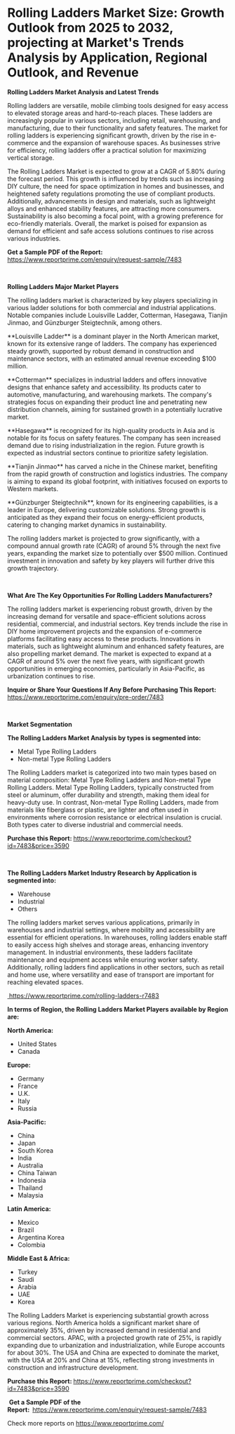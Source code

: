 <p><h1>Rolling Ladders Market Size: Growth Outlook from 2025 to 2032, projecting at Market's Trends Analysis by Application, Regional Outlook, and Revenue</h1></p><p><strong>Rolling Ladders Market Analysis and Latest Trends</strong></p>
<p><p>Rolling ladders are versatile, mobile climbing tools designed for easy access to elevated storage areas and hard-to-reach places. These ladders are increasingly popular in various sectors, including retail, warehousing, and manufacturing, due to their functionality and safety features. The market for rolling ladders is experiencing significant growth, driven by the rise in e-commerce and the expansion of warehouse spaces. As businesses strive for efficiency, rolling ladders offer a practical solution for maximizing vertical storage.</p><p>The Rolling Ladders Market is expected to grow at a CAGR of 5.80% during the forecast period. This growth is influenced by trends such as increasing DIY culture, the need for space optimization in homes and businesses, and heightened safety regulations promoting the use of compliant products. Additionally, advancements in design and materials, such as lightweight alloys and enhanced stability features, are attracting more consumers. Sustainability is also becoming a focal point, with a growing preference for eco-friendly materials. Overall, the market is poised for expansion as demand for efficient and safe access solutions continues to rise across various industries.</p></p>
<p><strong>Get a Sample PDF of the Report:&nbsp;</strong> <a href="https://www.reportprime.com/enquiry/request-sample/7483?utm_campaign=2453&utm_medium=2&utm_source=Github&utm_content=ia&utm_term=19032025&utm_id=rolling-ladders">https://www.reportprime.com/enquiry/request-sample/7483</a></p>
<p>&nbsp;</p>
<p><strong>Rolling Ladders Major Market Players</strong></p>
<p><p>The rolling ladders market is characterized by key players specializing in various ladder solutions for both commercial and industrial applications. Notable companies include Louisville Ladder, Cotterman, Hasegawa, Tianjin Jinmao, and Günzburger Steigtechnik, among others.</p><p>**Louisville Ladder** is a dominant player in the North American market, known for its extensive range of ladders. The company has experienced steady growth, supported by robust demand in construction and maintenance sectors, with an estimated annual revenue exceeding $100 million.</p><p>**Cotterman** specializes in industrial ladders and offers innovative designs that enhance safety and accessibility. Its products cater to automotive, manufacturing, and warehousing markets. The company's strategies focus on expanding their product line and penetrating new distribution channels, aiming for sustained growth in a potentially lucrative market.</p><p>**Hasegawa** is recognized for its high-quality products in Asia and is notable for its focus on safety features. The company has seen increased demand due to rising industrialization in the region. Future growth is expected as industrial sectors continue to prioritize safety legislation.</p><p>**Tianjin Jinmao** has carved a niche in the Chinese market, benefiting from the rapid growth of construction and logistics industries. The company is aiming to expand its global footprint, with initiatives focused on exports to Western markets.</p><p>**Günzburger Steigtechnik**, known for its engineering capabilities, is a leader in Europe, delivering customizable solutions. Strong growth is anticipated as they expand their focus on energy-efficient products, catering to changing market dynamics in sustainability.</p><p>The rolling ladders market is projected to grow significantly, with a compound annual growth rate (CAGR) of around 5% through the next five years, expanding the market size to potentially over $500 million. Continued investment in innovation and safety by key players will further drive this growth trajectory.</p></p>
<p>&nbsp;</p>
<p><strong>What Are The Key Opportunities For Rolling Ladders Manufacturers?</strong></p>
<p><p>The rolling ladders market is experiencing robust growth, driven by the increasing demand for versatile and space-efficient solutions across residential, commercial, and industrial sectors. Key trends include the rise in DIY home improvement projects and the expansion of e-commerce platforms facilitating easy access to these products. Innovations in materials, such as lightweight aluminum and enhanced safety features, are also propelling market demand. The market is expected to expand at a CAGR of around 5% over the next five years, with significant growth opportunities in emerging economies, particularly in Asia-Pacific, as urbanization continues to rise.</p></p>
<p><strong>Inquire or Share Your Questions If Any Before Purchasing This Report:</strong> <a href="https://www.reportprime.com/enquiry/pre-order/7483?utm_campaign=2453&utm_medium=2&utm_source=Github&utm_content=ia&utm_term=19032025&utm_id=rolling-ladders">https://www.reportprime.com/enquiry/pre-order/7483</a></p>
<p>&nbsp;</p>
<p><strong>Market Segmentation</strong></p>
<p><strong>The Rolling Ladders Market Analysis by types is segmented into:</strong></p>
<p><ul><li>Metal Type Rolling Ladders</li><li>Non-metal Type Rolling Ladders</li></ul></p>
<p><p>The Rolling Ladders market is categorized into two main types based on material composition: Metal Type Rolling Ladders and Non-metal Type Rolling Ladders. Metal Type Rolling Ladders, typically constructed from steel or aluminum, offer durability and strength, making them ideal for heavy-duty use. In contrast, Non-metal Type Rolling Ladders, made from materials like fiberglass or plastic, are lighter and often used in environments where corrosion resistance or electrical insulation is crucial. Both types cater to diverse industrial and commercial needs.</p></p>
<p><strong>Purchase this Report:&nbsp;</strong><a href="https://www.reportprime.com/checkout?id=7483&price=3590&utm_campaign=2453&utm_medium=2&utm_source=Github&utm_content=ia&utm_term=19032025&utm_id=rolling-ladders">https://www.reportprime.com/checkout?id=7483&price=3590</a></p>
<p>&nbsp;</p>
<p><strong>The Rolling Ladders Market Industry Research by Application is segmented into:</strong></p>
<p><ul><li>Warehouse</li><li>Industrial</li><li>Others</li></ul></p>
<p><p>The rolling ladders market serves various applications, primarily in warehouses and industrial settings, where mobility and accessibility are essential for efficient operations. In warehouses, rolling ladders enable staff to easily access high shelves and storage areas, enhancing inventory management. In industrial environments, these ladders facilitate maintenance and equipment access while ensuring worker safety. Additionally, rolling ladders find applications in other sectors, such as retail and home use, where versatility and ease of transport are important for reaching elevated spaces.</p></p>
<p><a href="https://www.reportprime.com/rolling-ladders-r7483?utm_campaign=2453&utm_medium=2&utm_source=Github&utm_content=ia&utm_term=19032025&utm_id=rolling-ladders">&nbsp;https://www.reportprime.com/rolling-ladders-r7483</a></p>
<p><strong>In terms of Region, the Rolling Ladders Market Players available by Region are:</strong></p>
<p>
    <p> <strong> North America: </strong>
        <ul>
            <li>United States</li>
            <li>Canada</li>
        </ul>
        </p> 
    <p> <strong> Europe: </strong>
        <ul>
            <li>Germany</li>
            <li>France</li>
            <li>U.K.</li>
            <li>Italy</li>
            <li>Russia</li>
        </ul>
        </p> 
    <p> <strong> Asia-Pacific: </strong>
        <ul>
            <li>China</li>
            <li>Japan</li>
            <li>South Korea</li>
            <li>India</li>
            <li>Australia</li>
            <li>China Taiwan</li>
            <li>Indonesia</li>
            <li>Thailand</li>
            <li>Malaysia</li>
        </ul>
        </p> 
    <p> <strong> Latin America: </strong>
        <ul>
            <li>Mexico</li>
            <li>Brazil</li>
            <li>Argentina Korea</li>
            <li>Colombia</li>
        </ul>
        </p> 
    <p> <strong> Middle East & Africa: </strong>
        <ul>
            <li>Turkey</li>
            <li>Saudi</li>
            <li>Arabia</li>
            <li>UAE</li>
            <li>Korea</li>
        </ul>
    </p>
    </p>
<p><p>The Rolling Ladders Market is experiencing substantial growth across various regions. North America holds a significant market share of approximately 35%, driven by increased demand in residential and commercial sectors. APAC, with a projected growth rate of 25%, is rapidly expanding due to urbanization and industrialization, while Europe accounts for about 30%. The USA and China are expected to dominate the market, with the USA at 20% and China at 15%, reflecting strong investments in construction and infrastructure development.</p></p>
<p><strong>Purchase this Report: </strong><a href="https://www.reportprime.com/checkout?id=7483&price=3590&utm_campaign=2453&utm_medium=2&utm_source=Github&utm_content=ia&utm_term=19032025&utm_id=rolling-ladders">https://www.reportprime.com/checkout?id=7483&price=3590</a></p>
<p>&nbsp;<strong>Get a Sample PDF of the Report:&nbsp;&nbsp;</strong><a href="https://www.reportprime.com/enquiry/request-sample/7483?utm_campaign=2453&utm_medium=2&utm_source=Github&utm_content=ia&utm_term=19032025&utm_id=rolling-ladders">https://www.reportprime.com/enquiry/request-sample/7483</a></p>
<p><strong></strong></p>
<p>Check more reports on <a href="https://www.reportprime.com/?utm_campaign=2453&utm_medium=2&utm_source=Github&utm_content=ia&utm_term=19032025&utm_id=rolling-ladders">https://www.reportprime.com/</a></p>